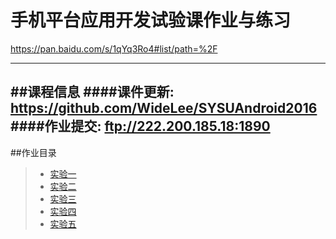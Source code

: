 # 手机平台应用开发试验课作业与练习
https://pan.baidu.com/s/1qYq3Ro4#list/path=%2F

------
##课程信息
####课件更新: https://github.com/WideLee/SYSUAndroid2016
####作业提交: ftp://222.200.185.18:1890
------
##作业目录
> * [实验一](https://github.com/chentyu/AndroidStudy/tree/master/ExperimentOne)
> * [实验二](https://github.com/chentyu/AndroidStudy/tree/master/ExperimentTwo)
> * [实验三](https://github.com/chentyu/AndroidStudy/tree/master/ExperimentThree)
> * [实验四](https://github.com/chentyu/AndroidStudy/tree/master/ExperimentFour)
> * [实验五](https://github.com/chentyu/AndroidStudy/tree/master/ExperimentFive)
